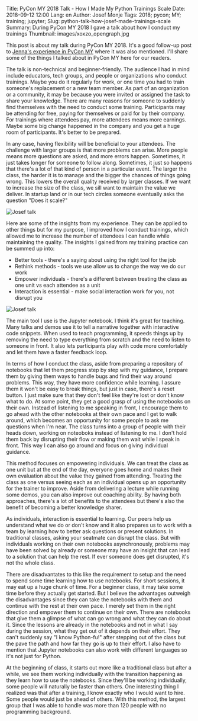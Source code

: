 Title: PyCon MY 2018 Talk - How I Made My Python Trainings Scale
Date: 2018-09-12 12:00 
Lang: en
Author: Josef Monje
Tags: 2018; pycon; MY; training; jupyter;
Slug: python-talk-how-josef-made-trainings-scale
Summary: During PyCon MY 2018 I gave a talk about how I conduct my trainings
Thumbnail: images/xoxzo_opengraph.jpg

This post is about my talk during PyCon MY 2018. It's a good follow-up post to [Jenna's experience in PyCon MY](https://blog.xoxzo.com/2018/09/05/pycon-my-2018/) where it was also mentioned. I'll share some of the things I talked about in PyCon MY here for our readers.

The talk is non-technical and beginner-friendly. The audience I had in mind include educators, tech groups, and people or organizations who conduct trainings. Maybe you do it regularly for work, or one time you had to train someone's replacement or a new team member. As part of an organization or a community, it may be because you were invited or assigned the task to share your knowledge. There are many reasons for someone to suddenly find themselves with the need to conduct some training. Participants may be attending for free, paying for themselves or paid for by their company. For trainings where attendees pay, more attendees means more earnings. Maybe some big change happened in the company and you get a huge room of participants. It's better to be prepared.

In any case, having flexibility will be beneficial to your attendees. The challenge with larger groups is that more problems can arise. More people means more questions are asked, and more errors happen. Sometimes, it just takes longer for someone to follow along. Sometimes, it just so happens that there's a lot of that kind of person in a particular event. The larger the class, the harder it is to manage and the bigger the chances of things going wrong. This lowers the overall quality received by larger classes. If we want to increase the size of the class, we sill want to maintain the value we deliver. In startup land or in our tech circles someone eventually asks the question "Does it scale?"

![Josef talk]({filename}/images/pycon-my-2018/IMG_9595.JPG)

Here are some of the insights from my experience. They can be applied to other things but for my purpose, I improved how I conduct trainings, which allowed me to increase the number of attendees I can handle while maintaining the quality. The insights I gained from my training practice can be summed up into:

* Better tools - there's a saying about using the right tool for the job
* Rethink methods - tools we use allow us to change the way we do our work
* Empower individuals - there's a different between treating the class as one unit vs each attendee as a unit
* Interaction is essential - make social interaction work for you, not disrupt you

![Josef talk]({filename}/images/pycon-my-2018/IMG_9612.JPG)

The main tool I use is the Jupyter notebook. I think it's great for teaching. Many talks and demos use it to tell a narrative together with interactive code snippets. When used to teach programming, it speeds things up by removing the need to type everything from scratch and the need to listen to someone in front. It also lets participants play with code more comfortably and let them have a faster feedback loop.

In terms of how I conduct the class, aside from preparing a repository of notebooks that let them progress step by step with my guidance, I prepare them by giving them ways to handle bugs and find their way around problems. This way, they have more confidence while learning. I assure them it won't be easy to break things, but just in case, there's a reset button. I just make sure that they don't feel like they're lost or don't know what to do. At some point, they get a good grasp of using the notebooks on their own. Instead of listening to me speaking in front, I encourage them to go ahead with the other notebooks at their own pace and I get to walk around, which becomes an opportunity for some people to ask me questions when I'm near. The class turns into a group of people with their heads down, working on noteoboks instead of listening to me. I don't hold them back by disrupting their flow or making them wait while I speak in front. This way I can also go around and focus on giving individual guidance.

This method focuses on empowering individuals. We can treat the class as one unit but at the end of the day, everyone goes home and makes their own evaluation about the value they gained from attending. Treating the class as one versus seeing each as an individual opens up an opportunity for the trainer to improve. Aside from delivering a lecture while running some demos, you can also improve out coaching ability. By having both approaches, there's a lot of benefits to the attendees but there's also the benefit of becoming a better knowledge sharer.

As individuals, interaction is essential to learning. Our peers help us understand what we do or don't know and it also prepares us to work with a team by learning how to better ask questions or present solutions. In traditional classes, asking your seatmate can disrupt the class. But with individuals working on their own notebooks asynchronously, problems may have been solved by already or someone may have an insight that can lead to a solution that can help the rest. If ever someone does get disrupted, it's not the whole class.

There are disadvantates to this like the requirement to setup and the need to spend some time learning how to use notebooks. For short sessions, it may eat up a huge chunk of time. For a beginner class, it may take some time before they actually get started. But I believe the advantages outweigh the disadvantages since they can take the notebooks with them and continue with the rest at their own pace. I merely set them in the right direction and empower them to continue on their own. There are notebooks that give them a glimpse of what can go wrong and what they can do about it. Since the lessons are already in the notebooks and not in what I say during the session, what they get out of it depends on their effort. They can't suddenly say "I know Python-fu!" after stepping out of the class but the pave the path and how far they go is up to their effort. I also have to mention that Jupyter notebooks can also work with different languages so it's not just for Python.

At the beginning of class, it starts out more like a traditional class but after a while, we see them working individually with the transition happening as they learn how to use the notebooks. Since they'll be working individually, some people will naturally be faster than others. One interesting thing I realized was that after a training, I know exactly who I would want to hire. Some people would just be ahead of others. With this method, the largest group that I was able to handle was more than 120 people with no programming background.
